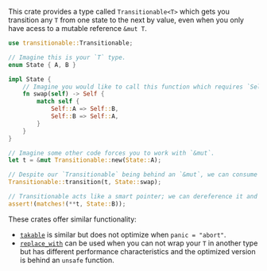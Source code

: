This crate provides a type called `Transitionable<T>` which gets you transition any `T` from one state to the next by value, even when you only have acess to a mutable reference `&mut T`.

```rust
use transitionable::Transitionable;

// Imagine this is your `T` type.
enum State { A, B }

impl State {
    // Imagine you would like to call this function which requires `Self` by value.
    fn swap(self) -> Self {
        match self {
            Self::A => Self::B,
            Self::B => Self::A,
        }
    }
}

// Imagine some other code forces you to work with `&mut`.
let t = &mut Transitionable::new(State::A);

// Despite our `Transitionable` being behind an `&mut`, we can consume the contained `State` by value and produce a new `State`.
Transitionable::transition(t, State::swap);

// Transitionable acts like a smart pointer; we can dereference it and verify that the value has indeed transitioned to a new state.
assert!(matches!(**t, State::B));
```

These crates offer similar functionality:

- [`takable`](https://crates.io/crates/takeable) is similar but does not optimize when `panic = "abort"`.
- [`replace_with`](https://crates.io/crates/replace_with) can be used when you can not wrap your `T` in another type but has different performance characteristics and the optimized version is behind an `unsafe` function.
